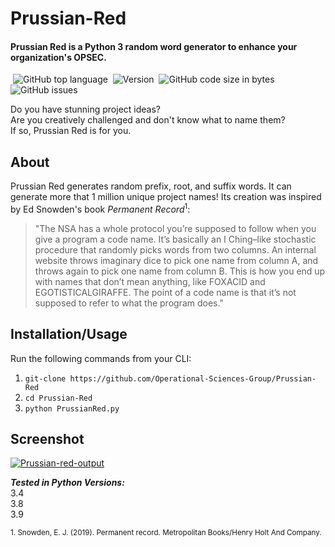 # Prussian-Red
#### Prussian Red is a Python 3 random word generator to enhance your organization's OPSEC.

 ![GitHub top language](https://img.shields.io/github/languages/top/Operational-Sciences-Group/Prussian-Red?label=Python3&logo=Python&style=plastic)
 ![Version](https://img.shields.io/badge/Version-1.2-sucess?style=plastic)
 ![GitHub code size in bytes](https://img.shields.io/github/languages/code-size/Operational-Sciences-Group/Prussian-Red?style=plastic)
 ![GitHub issues](https://img.shields.io/github/issues/Operational-Sciences-Group/Prussian-Red?logo=Github&style=plastic)

Do you have stunning project ideas?\
Are you creatively challenged and don't know what to name them?\
If so, Prussian Red is for you.

## About
Prussian Red generates random prefix, root, and suffix words.
It can generate more that 1 million unique project names!
Its creation was inspired by Ed Snowden's book *Permanent Record*<sup>1</sup>:

>"The NSA has a whole protocol you’re supposed to follow when you give a
>program a code name. It’s basically an I Ching–like stochastic procedure that
>randomly picks words from two columns. An internal website throws imaginary
>dice to pick one name from column A, and throws again to pick one name from
>column B. This is how you end up with names that don’t mean anything, like
>FOXACID and EGOTISTICALGIRAFFE. The point of a code name is that it’s
>not supposed to refer to what the program does."

## Installation/Usage
Run the following commands from your CLI:

1. ```git-clone https://github.com/Operational-Sciences-Group/Prussian-Red```
2. ```cd Prussian-Red```
3. ```python PrussianRed.py```

## Screenshot

<a href="https://ibb.co/zhdDjMq"><img src="https://i.ibb.co/sv7zkf8/Prussian-red-output.png" alt="Prussian-red-output" border="0"></a>

***Tested in Python Versions:***\
3.4\
3.8\
3.9


<sub>1. Snowden, E. J. (2019). Permanent record. Metropolitan Books/Henry Holt And Company.<sub>
